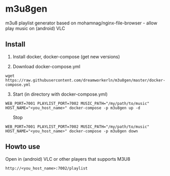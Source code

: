 # m3u8gen  
m3u8 playlist generator based on mohamnag/nginx-file-browser - allow play music on (android) VLC  

## Install

1. Install docker, docker-compose (get new versions)   

2. Download docker-compose.yml  
```
wget https://raw.githubusercontent.com/dreamworkerln/m3u8gen/master/docker-compose.yml
```
3. Start (in directory with docker-compose.yml)
```  
WEB_PORT=7001 PLAYLIST_PORT=7002 MUSIC_PATH="/my/path/to/music" HOST_NAME="<you_host_name>" docker-compose -p m3u8gen up -d
```
&nbsp;&nbsp;&nbsp;&nbsp;&nbsp;&nbsp;Stop
```  
WEB_PORT=7001 PLAYLIST_PORT=7002 MUSIC_PATH="/my/path/to/music" HOST_NAME="<you_host_name>" docker-compose -p m3u8gen down
```

## Howto use
Open in (android) VLC or other players that supports M3U8 
```
http://<you_host_name>:7002/playlist
```   
